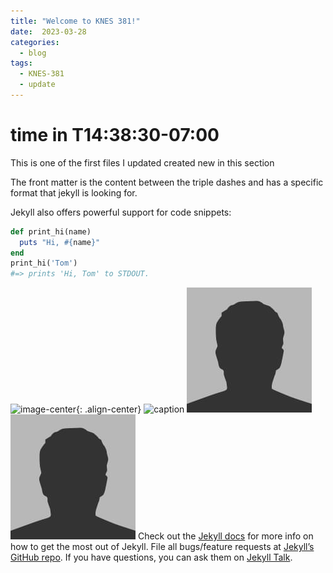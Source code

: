 ```yaml
---
title: "Welcome to KNES 381!"
date:  2023-03-28 
categories:
  - blog
tags:
  - KNES-381
  - update
---
```

# time in T14:38:30-07:00
This is one of the first files I updated created new in this section

The front matter is the content between the triple dashes and has a specific format that jekyll is looking for.

Jekyll also offers powerful support for code snippets:

```ruby
def print_hi(name)
  puts "Hi, #{name}"
end
print_hi('Tom')
#=> prints 'Hi, Tom' to STDOUT.
```
![image-center](/webtheme/assets/images/COLOURBOX16037408.jpg){: .align-center}
![caption](/webtheme/assets/images/bio-photo.jpg)
![caption](assets/images/bio-photo.jpg)
![caption](../assets/images/bio-photo.jpg)
Check out the [Jekyll docs][jekyll-docs] for more info on how to get the most out of Jekyll. File all bugs/feature requests at [Jekyll’s GitHub repo][jekyll-gh]. If you have questions, you can ask them on [Jekyll Talk][jekyll-talk].

[jekyll-docs]: https://jekyllrb.com/docs/home
[jekyll-gh]:   https://github.com/jekyll/jekyll
[jekyll-talk]: https://talk.jekyllrb.com/